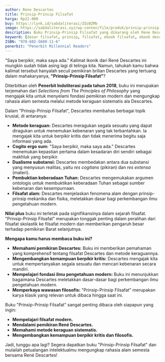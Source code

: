 ```yaml
---
author: Rene Descartes
title: Prinsip-Prinsip Filsafat
harga: Rp22.000
buy: https://lynk.id/sabdaliterasi/ZOzBZMb
image: https://sabdaliterasi.xyz/wp-conten/file/produk/prinsip-prinsip-filsafat.svg
description: Buku Prinsip-Prinsip Filsafat yаng dikarаng oleh Rene Descartes ini berisi mengenai wacаna-wacаna pilihan perihal prinsip-prinsip Filsafat oleh Rene Descartes.
keyword: [dasar filsafat, prinsip, filsafat, ebook filsafat, ebook descartes indonesia, pengantar filsafat, pengantar epistemologi, rasionalisme]
ISBN: "978-602-5689-11-6"
penerbit: "Penerbit Millennial Readers"
---
```

<p>"Saya berpikir, maka saya ada." Kalimat ikonik dari René Descartes ini mungkin sudah tidak asing lagi di telinga kita. Namun, tahukah kamu bahwa kalimat tersebut hanyalah secuil pemikiran brilian Descartes yang tertuang dalam mahakaryanya, <strong>"Prinsip-Prinsip Filsafat"</strong>?</p><p>Diterbitkan oleh <strong>Penerbit Indoliterasi pada tahun 2018</strong>, buku ini merupakan terjemahan dari <em>Selections from The Principles of Philosophy</em> yang mengajak kita untuk menyelami fondasi pemikiran modern dan mengungkap rahasia alam semesta melalui metode keraguan sistematis ala Descartes.</p><p>Dalam "Prinsip-Prinsip Filsafat", Descartes membahas berbagai topik krusial, di antaranya:</p><ul><li><strong>Metode keraguan:</strong> Descartes meragukan segala sesuatu yang dapat diragukan untuk menemukan kebenaran yang tak terbantahkan. Ia mengajak kita untuk berpikir kritis dan tidak menerima begitu saja informasi yang ada.</li><li><strong>Cogito ergo sum:</strong> "Saya berpikir, maka saya ada." Descartes menemukan kepastian pertama dalam kesadaran diri sendiri sebagai makhluk yang berpikir.</li><li><strong>Dualisme substansi:</strong> Descartes membedakan antara dua substansi yang menyusun realitas, yaitu <em>res cogitans</em> (pikiran) dan <em>res extensa</em> (materi).</li><li><strong>Pembuktian keberadaan Tuhan:</strong> Descartes mengemukakan argumen ontologis untuk membuktikan keberadaan Tuhan sebagai sumber kebenaran dan kesempurnaan.</li><li><strong>Filsafat alam:</strong> Descartes menjelaskan fenomena alam dengan prinsip-prinsip mekanika dan fisika, meletakkan dasar bagi perkembangan ilmu pengetahuan modern.</li></ul><p><strong>Nilai plus</strong> buku ini terletak pada signifikansinya dalam sejarah filsafat. "Prinsip-Prinsip Filsafat" merupakan tonggak penting dalam peralihan dari filsafat skolastik ke filsafat modern dan memberikan pengaruh besar terhadap pemikiran Barat selanjutnya.</p><p><strong>Mengapa kamu harus membaca buku ini?</strong></p><ul><li><strong>Memahami pemikiran Descartes:</strong> Buku ini memberikan pemahaman yang komprehensif tentang filsafat Descartes dan metode keraguannya.</li><li><strong>Mengembangkan kemampuan berpikir kritis:</strong> Descartes mengajak kita untuk mempertanyakan segala sesuatu dan mencari kebenaran secara mandiri.</li><li><strong>Mempelajari fondasi ilmu pengetahuan modern:</strong> Buku ini menunjukkan bagaimana Descartes meletakkan dasar-dasar bagi perkembangan ilmu pengetahuan modern.</li><li><strong>Memperkaya wawasan filosofis:</strong> "Prinsip-Prinsip Filsafat" merupakan karya klasik yang relevan untuk dibaca hingga saat ini.</li></ul><p>Buku "Prinsip-Prinsip Filsafat" sangat penting dibaca oleh siapapun yang ingin:</p><ul><li><strong>Mempelajari filsafat modern.</strong></li><li><strong>Mendalami pemikiran René Descartes.</strong></li><li><strong>Memahami metode keraguan sistematis.</strong></li><li><strong>Mengembangkan kemampuan berpikir kritis dan filosofis.</strong></li></ul><p>Jadi, tunggu apa lagi? Segera dapatkan buku "Prinsip-Prinsip Filsafat" dan mulailah petualangan intelektualmu mengungkap rahasia alam semesta bersama René Descartes!</p>


